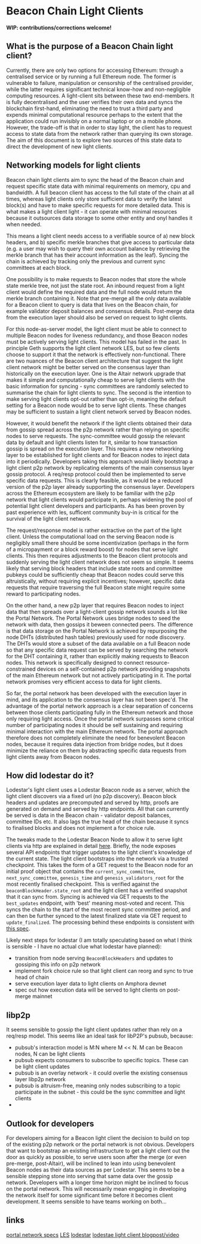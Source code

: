 # Beacon Chain Light Clients

<b>WIP: contributions/corrections welcome!</b>

## What is the purpose of a Beacon Chain light client?

Currently, there are only two options for accessing Ethereum: through a centralised service or by running a full Ethereum node. The former is vulnerable to failure, manipulation or censorship of the centralised provider, while the latter requires significant technical know-how and non-negligible computing resources. A light-client sits between these two end-members. It is fully decentralised and the user verifies their own data and syncs the blockchain first-hand, eliminating the need to trust a third party and expends minimal computational resource perhaps to the extent that the application could run invisibly on a normal laptop or on a mobile phone. However, the trade-off is that in order to stay light, the client has to request access to state data from the network rather than querying its own storage. The aim of this document is to explore two sources of this state data to direct the development of new light clients.

## Networking models for light clients

Beacon chain light clients aim to sync the head of the Beacon chain and request specific state data with minimal requirements on memory, cpu and bandwidth. A full beacon client has access to the full state of the chain at all times, whereas light clients only store sufficient data to verify the latest block(s) and have to make specific requests for more detailed data. This is what makes a light client light - it can operate with minimal resources because it outsources data storage to some other entity and onyl handles it when needed.

This means a light client needs access to a verifiable source of a) new block headers, and b) specific merkle branches that give access to particular data (e.g. a user may wish to query their own account balance by retrieving the merkle branch that has their account information as the leaf). Syncing the chain is achieved by tracking only the previous and current sync committees at each block.

One possibility is to make requests to Beacon nodes that store the whole state merkle tree, not just the state root. An inbound request from a light client would define the required data and the full node would return the merkle branch containing it. Note that pre-merge all the only data available for a Beacon client to query is data that lives on the Beacon chain, for example validator deposit balances and consensus details. Post-merge data from the execution layer should also be served on request to light clients.

For this node-as-server model, the light client must be able to connect to multiple Beacon nodes for liveness redundancy, and those Beacon nodes must be actively serving light clients. This model has failed in the past. In principle Geth supports the light client network LES, but so few clients choose to support it that the network is effectively non-functional. There are two nuances of the Beacon client architecture that suggest the light client network might be better served on the consensus layer than historically on the execution layer. One is the Altair network upgrade that makes it simple and computationally cheap to serve light clients with the basic information for syncing - sync committees are randomly selected to summarise the chain for light clients to sync. The second is the intention to make serving light clients opt-out rather than opt-in, meaning the default setting for a Beacon node would be to serve light clients. These changes may be sufficient to sustain a light client network served by Beacon nodes. 

However, it would benefit the network if the light clients obtained their data from gossip spread across the p2p network rather than relying on specific nodes to serve requests. The sync-committee would gossip the relevant data by default and light clients listen for it, similar to how transaction gossip is spread on the execution layer. This requires a new networking layer to be established for light clients and for Beacon nodes to inject data into it periodically. Developers taking this approach would likely bootstrap a light client p2p network by replicating elements of the main consensus layer gossip protocol. A req/resp protocol could then be implemented to serve specific data requests. This is clearly feasible, as it would be a reduced version of the p2p layer already supporting the consensus layer. Developers across the Ethereum ecosystem are likely to be familiar with the p2p network that light clients would participate in, perhaps widening the pool of potential light client developers and participants. As has been proven by past experience with les, sufficent community buy-in is critical for the survival of the light client network.

The request/response model is rather extractive on the part of the light client. Unless the computational load on the serving Beacon node is negligibly small there should be some incentivization (perhaps in the form of a micropayment or a block reward boost) for nodes that serve light clients. This then requires adjustments to the Beacon client protocols and suddenly serving the light client network does not seem so simple. It seems likely that serving block headers that include state roots and committee pubkeys could be sufficiently cheap that Beacon nodes could serve this altruistically, without requiring explicit incentives; however, specific data requests that require traversing the full Beacon state might require some reward to participating nodes. 

On the other hand, a new p2p layer that requires Beacon nodes to inject data that then spreads over a light-client gossip network sounds a lot like the Portal Network. The Portal Network uses bridge nodes to seed the network with data, then gossips it beween connected peers. The difference is that data storage on the Portal Network is achieved by repurposing the node DHTs (distributed hash tables) previously used for node discovery. The DHTs would store a subset of the data available on a full Beacon node so that any specific data request can be served by searching the network for the DHT containing it, rather than explicitly making requests to Beacon nodes. This network is specifically designed to connect resource-constrained devices on a self-contained p2p network providing snapshots of the main Ethereum network but not actively participating in it. The portal network promises very efficient access to data for light clients.

So far, the portal network has been developed with the execution layer in mind, and its application to the consensus layer has not been spec'd. The advantage of the portal network approach is a clear separation of concerns between those clients participating fully in the Ethereum network and those only requiring light access. Once the portal network surpasses some critical number of participating nodes it should be self sustaining and requiring minimal interaction with the main Ethereum network. The portal approach therefore does not completely eliminate the need for benevolent Beacon nodes, because it requires data injection from bridge nodes, but it does minimize the reliance on them by abstracting specific data requests from light clients away from Beacon nodes. 


## How did lodestar do it?

Lodestar's light client uses a Lodestar Beacon node as a server, which the light client discovers via a fixed url (no p2p discovery). Beacon block headers and updates are precomputed and served by http, proofs are generated on demand and served by http endpoints. All that can currently be served is data in the Beacon chain - validator deposit balances, committee IDs etc. It also lags the true head of the chain because it syncs to finalised blocks and does not implement a for choice rule.

The tweaks made to the Lodestar Beacon Node to allow it to serve light clients via http are explained in detail [here](https://hackmd.io/hsCz1G3BTyiwwJtjT4pe2Q?view#Producing-LightClientUpdates). Briefly, the node exposes several API endpoints that trigger updates to the light client's knowledge of the current state. The light client bootstraps into the network via a trusted checkpoint. This takes the form of a GET request to the Beacon node for an initial proof object that contains the `current_sync_committee`, `next_sync_committee`, `genesis_time` and `genesis_validators_root` for the most recently finalised checkpoint. This is verified against the `beaconBlockHeader.state_root` and the light client has a verified snapshot that it can sync from. Syncing is achieved via GET requests to the `best_updates` endpoint, with 'best' meaning most-voted and recent. This syncs the chain to the start of the most recent sync committee period, and can then be further synced to the latest finalized state via GET request to `update_finalized`. The processing behind these endpoints is consistent with [this spec](https://github.com/ethereum/consensus-specs/blob/dev/specs/altair/sync-protocol.md).

Likely next steps for lodestar 
(I am totally speculating based on what I think is sensible - I have no actual clue what lodestar have planned):

- transition from node serving `BeaconBlockHeaders` and updates to gossiping this info on p2p network
- implement fork choice rule so that light client can reorg and sync to true head of chain
- serve execution layer data to light clients on Amphora devnet
- spec out how execution data will be served to light clients on post-merge mainnet


## libp2p

It seems sensible to gossip the light client updates rather than rely on a req/resp model. This seems like an ideal task for libP2P's pubsub, because:

- pubsub's interaction model is M:N where M << N. M can be Beacon nodes, N can be light clients
- pubsub expects consumers to subscribe to specific topics. These can be light client updates
- pubsub is an overlay network - it could overlie the existing consensus layer libp2p network
- pubsub is altruism-free, meaning only nodes subscribing to a topic participate in the subnet - this could be the sync committee and light clients
-  


## Outlook for developers

For developers aiming for a Beacon light client the decision to build on top of the existing p2p network or the portal network is not obvious. Developers that want to bootstrap an existing infrastructure to get a light client out the door as quickly as possible, to serve users soon after the merge (or even pre-merge, post-Altair), will be inclined to lean into using benevolent Beacon nodes as their data sources as per Lodestar. This seems to be a sensible stepping stone into serving that same data over the gossip network. Developers with a longer time horizon might be inclined to focus on the portal network. This will necessarily mean engaging in developing the network itself for some significant time before it becomes client development. It seems sensible to have teams working on both...


## links

[portal network specs](https://github.com/ethereum/portal-network-specs)
[LES](https://github.com/ethereum/devp2p/blob/master/caps/les.md)
[lodestar](https://github.com/ChainSafe/lodestar)
[lodestae light client blogpost/video](https://medium.com/chainsafe-systems/a-lodestar-for-ethereum-consensus-1-c2ad6a7b46d9)
